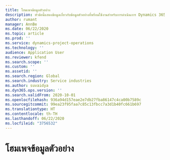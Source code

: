 ```yaml
---
title: โฮมเพจข้อมูลตัวอย่าง
description: หัวข้อนี้แสดงข้อมูลเกี่ยวกับข้อมูลตัวอย่างที่พร้อมใช้งานสำหรับการดำเนินการ Dynamics 365 Project
author: rumant
manager: AnnBe
ms.date: 06/22/2020
ms.topic: article
ms.prod: ''
ms.service: dynamics-project-operations
ms.technology: ''
audience: Application User
ms.reviewer: kfend
ms.search.scope: ''
ms.custom: ''
ms.assetid: ''
ms.search.region: Global
ms.search.industry: Service industries
ms.author: suvaidya
ms.dyn365.ops.version: ''
ms.search.validFrom: 2020-10-01
ms.openlocfilehash: 936a94d157eae2e7db27fba86147c4ca00b7589c
ms.sourcegitcommit: 99ea23f95faa7c85c13fbcc7a3d1b40fc661b697
ms.translationtype: HT
ms.contentlocale: th-TH
ms.lasthandoff: 06/22/2020
ms.locfileid: "3756532"
---
```

# <a name="sample-data-home-page"></a>โฮมเพจข้อมูลตัวอย่าง
